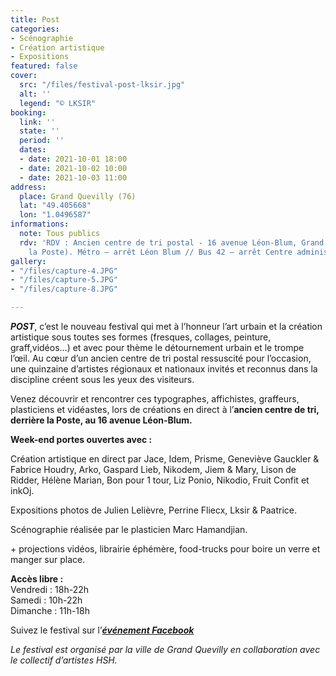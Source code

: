 ```yaml
---
title: Post
categories:
- Scénographie
- Création artistique
- Expositions
featured: false
cover:
  src: "/files/festival-post-lksir.jpg"
  alt: ''
  legend: "© LKSIR"
booking:
  link: ''
  state: ''
  period: ''
  dates:
  - date: 2021-10-01 18:00
  - date: 2021-10-02 10:00
  - date: 2021-10-03 11:00
address:
  place: Grand Quevilly (76)
  lat: "49.405668"
  lon: "1.0496587"
informations:
  note: Tous publics
  rdv: 'RDV : Ancien centre de tri postal - 16 avenue Léon-Blum, Grand Quevilly (derrière
    la Poste). Métro – arrêt Léon Blum // Bus 42 – arrêt Centre administratif'
gallery:
- "/files/capture-4.JPG"
- "/files/capture-5.JPG"
- "/files/capture-8.JPG"

---
```

**_POST_**, c’est le nouveau festival qui met à l’honneur l’art urbain et la création artistique sous toutes ses formes (fresques, collages, peinture, graff,vidéos…) et avec pour thème le détournement urbain et le trompe l’œil. Au cœur d’un ancien centre de tri postal ressuscité pour l’occasion, une quinzaine d’artistes régionaux et nationaux invités et reconnus dans la discipline créent sous les yeux des visiteurs.

Venez découvrir et rencontrer ces typographes, affichistes, graffeurs, plasticiens et vidéastes, lors de créations en direct à l’**ancien centre de tri, derrière la Poste, au 16 avenue Léon-Blum.**

**Week-end portes ouvertes avec :**

Création artistique en direct par Jace, Idem, Prisme, Geneviève Gauckler & Fabrice Houdry, Arko, Gaspard Lieb, Nikodem, Jiem & Mary, Lison de Ridder, Hélène Marian, Bon pour 1 tour, Liz Ponio, Nikodio, Fruit Confit et inkOj.

Expositions photos de Julien Lelièvre, Perrine Fliecx, Lksir & Paatrice.

Scénographie réalisée par le plasticien Marc Hamandjian.

\+ projections vidéos, librairie éphémère, food-trucks pour boire un verre et manger sur place.

**Accès libre :**  
 Vendredi : 18h-22h  
 Samedi : 10h-22h  
 Dimanche : 11h-18h

Suivez le festival sur l’[**_événement Facebook_**](https://www.facebook.com/events/373697151038322)

_Le festival est organisé par la ville de Grand Quevilly en collaboration avec le collectif d’artistes HSH._